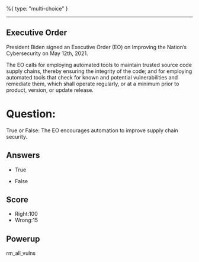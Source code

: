 %{
 type: "multi-choice"
}

---
## Executive Order
President Biden signed an
Executive Order (EO) on Improving the Nation’s Cybersecurity
on May 12th, 2021.

The EO calls for
employing automated tools
to maintain trusted source code supply chains,
thereby ensuring the integrity of the code;
and for employing automated tools that check
for known and potential vulnerabilities
and remediate them, which shall operate regularly,
or at a minimum prior to product, version,
or update release.

# Question:
True or False: The EO encourages automation
to improve supply chain security.

## Answers
* True
- False


## Score
- Right:100
- Wrong:15

## Powerup
rm_all_vulns
